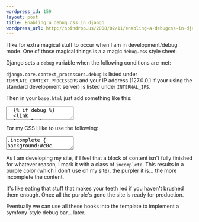 ```yaml
--- 
wordpress_id: 159
layout: post
title: Enabling a debug.css in django
wordpress_url: http://spindrop.us/2008/02/11/enabling-a-debugcss-in-django/
---
```

I like for extra magical stuff to occur when I am in development/debug mode.  One of those magical things is a a magic `debug.css` style sheet.

Django sets a `debug` variable when the following conditions are met:

`django.core.context_processors.debug` is listed under `TEMPLATE_CONTEXT_PROCESSORS` and your IP address (127.0.0.1 if your using the standard development server) is listed under `INTERNAL_IPS`.

Then in your `base.html` just add something like this:

<div><textarea name="code" class="html">
  {% if debug %}
  <link rel="stylesheet" type="text/css" media="screen" href="/static/css/debug.css" />
  {% endif %}
</textarea></div>

For my CSS I like to use the following:

<div><textarea name="code" class="css">
.incomplete { background:#c0c !important}
.incomplete .incomplete{background:#d0d !important}
.incomplete .incomplete .incomplete{background:#e0e !important}
.incomplete .incomplete .incomplete .incomplete{background:#f0f !important}
</textarea></div>

As I am developing my site, if I feel that a block of content isn't fully finished for whatever reason, I mark it with a class of `incomplete`.  This results in a purple color (which I don't use on my site), the purpler it is... the more incomplete the content.

It's like eating that stuff that makes your teeth red if you haven't brushed them enough.  Once all the purple's gone the site is ready for production.

Eventually we can use all these hooks into the template to implement a symfony-style debug bar... later.
